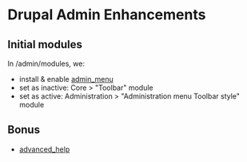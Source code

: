 Drupal Admin Enhancements
=========================

Initial modules
---------------

In /admin/modules, we:

* install & enable [admin_menu](https://drupal.org/project/admin_menu)
* set as inactive:  Core > "Toolbar" module
* set as active: Administration > "Administration menu Toolbar style" module
 
Bonus
-----

* [advanced_help](https://drupal.org/project/advanced_help)

